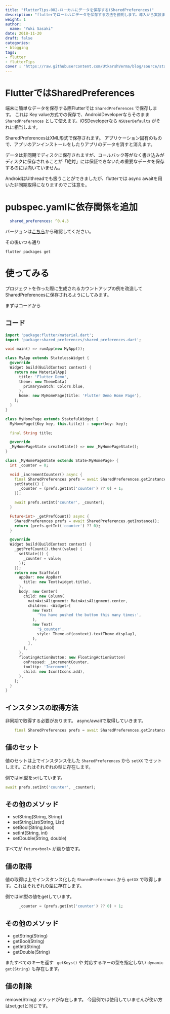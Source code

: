 ```yaml
---
title: "flutterTips-002-ローカルにデータを保存する(SharedPreferences)"
description: "flutterでローカルにデータを保存する方法を説明します。導入から実装まで。今回はSharedPreferences。"
weight: 1
author:
  name: "Yuki Sasaki"
date: 2018-11-20
draft: false
categories:
- blogging
tags:
- flutter
- flutterTips
cover : "https://raw.githubusercontent.com/UtkarshVerma/blog/source/static/images/gci/gci-thumb.png"
---
```


# FlutterではSharedPreferences
端末に簡単なデータを保存する際Flutterでは `SharedPreferences` で保存します。
これは Key value方式での保存で、AndroidDeveloperならそのまま `SharedPreferences` として使えます。iOSDeveloperなら `NSUserDefaults` がそれに相当します。

SharedPreferencesはXML形式で保存されます。
アプリケーション固有のもので、アプリのアンインストールをしたりアプリのデータを消すと消えます。

データは非同期でディスクに保存されますが、コールバック等がなく書き込みがディスクに保存されることが「絶対」には保証できないため重要なデータを保存するのには向いていません。

AndroidはUIthreadでも扱うことができましたが、flutterでは async awaitを用いた非同期取得になりますのでご注意を。

# pubspec.yamlに依存関係を追加
```yaml:pubspec.yaml
  shared_preferences: ^0.4.3
```

バージョンは[こちら](https://pub.dartlang.org/packages/shared_preferences#-versions-tab-)から確認してください。

その後いつも通り

```
flutter packages get
```

# 使ってみる
プロジェクトを作った際に生成されるカウントアップの例を改造してSharedPreferencesに保存されるようにしてみます。

まずはコードから

## コード

```dart
import 'package:flutter/material.dart';
import 'package:shared_preferences/shared_preferences.dart';

void main() => runApp(new MyApp());

class MyApp extends StatelessWidget {
  @override
  Widget build(BuildContext context) {
    return new MaterialApp(
      title: 'Flutter Demo',
      theme: new ThemeData(
        primarySwatch: Colors.blue,
      ),
      home: new MyHomePage(title: 'Flutter Demo Home Page'),
    );
  }
}

class MyHomePage extends StatefulWidget {
  MyHomePage({Key key, this.title}) : super(key: key);

  final String title;

  @override
  _MyHomePageState createState() => new _MyHomePageState();
}

class _MyHomePageState extends State<MyHomePage> {
  int _counter = 0;

  void _incrementCounter() async {
    final SharedPreferences prefs = await SharedPreferences.getInstance();
    setState(() {
      _counter = (prefs.getInt('counter') ?? 0) + 1;
    });

    await prefs.setInt('counter', _counter);
  }

  Future<int> _getPrefCount() async {
    SharedPreferences prefs = await SharedPreferences.getInstance();
    return (prefs.getInt('counter') ?? 0);
  }

  @override
  Widget build(BuildContext context) {
    _getPrefCount().then((value) {
      setState(() {
        _counter = value;
      });
    });
    return new Scaffold(
      appBar: new AppBar(
        title: new Text(widget.title),
      ),
      body: new Center(
        child: new Column(
          mainAxisAlignment: MainAxisAlignment.center,
          children: <Widget>[
            new Text(
              'You have pushed the button this many times:',
            ),
            new Text(
              '$_counter',
              style: Theme.of(context).textTheme.display1,
            ),
          ],
        ),
      ),
      floatingActionButton: new FloatingActionButton(
        onPressed: _incrementCounter,
        tooltip: 'Increment',
        child: new Icon(Icons.add),
      ),
    );
  }
}
```

## インスタンスの取得方法
非同期で取得する必要があります。
async/awaitで取得していきます。

```dart
    final SharedPreferences prefs = await SharedPreferences.getInstance();
```

## 値のセット
値のセットは上でインスタンス化した `SharedPreferences` から `setXX` でセットします。これはそれぞれの型に存在します。

例ではint型をsetしています。

```dart
await prefs.setInt('counter', _counter);
```

その他のメソッド
--

- setString(String, String)
- setStringList(String, List<String>)
- setBool(String,bool)
- setInt(String, int)
- setDouble(String, double)

すべてが `Future<bool>` が戻り値です。

## 値の取得
値の取得は上でインスタンス化した `SharedPreferences` から `getXX` で取得します。これはそれぞれの型に存在します。

例ではint型の値をgetしています。

```dart
      _counter = (prefs.getInt('counter') ?? 0) + 1;
```

その他のメソッド
--

- getString(String)
- getBool(String)
- getInt(String)
- getDouble(String)

またすべてのキーを返す ` getKeys()` や 対応するキーの型を指定しない `dynamic get(String)` も存在します。

## 値の削除
remove(String) メソッドが存在します。
今回例では使用していませんが使い方はset,getと同じです。


